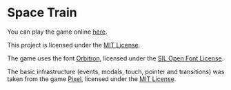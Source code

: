 # Space Train

You can play the game online [here](https://tech-espm.github.io/labs-spacetrain/ "Space Train").

This project is licensed under the [MIT License](https://github.com/tech-espm/labs-spacetrain/blob/main/LICENSE).

The game uses the font [Orbitron](https://github.com/google/fonts/tree/master/ofl/orbitron), licensed under the [SIL Open Font License](https://github.com/google/fonts/blob/master/ofl/orbitron/OFL.txt).

The basic infrastructure (events, modals, touch, pointer and transitions) was taken from the game [Pixel](https://github.com/carlosrafaelgn/pixel), licensed under the [MIT License](https://github.com/carlosrafaelgn/pixel/blob/master/LICENSE).
